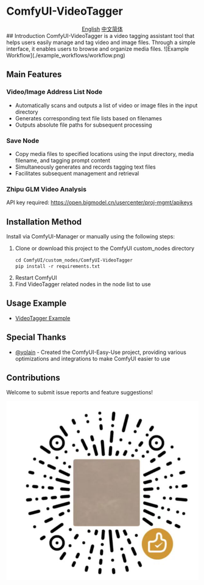 # ComfyUI-VideoTagger
<div align="center">
<a href="./README.en.md">English</a>
<a href="./README.md">中文简体</a>
</div>
## Introduction
ComfyUI-VideoTagger is a video tagging assistant tool that helps users easily manage and tag video and image files. Through a simple interface, it enables users to browse and organize media files.
![Example Workflow](./example_workflows/workflow.png)

## Main Features

### Video/Image Address List Node
- Automatically scans and outputs a list of video or image files in the input directory
- Generates corresponding text file lists based on filenames
- Outputs absolute file paths for subsequent processing

### Save Node
- Copy media files to specified locations using the input directory, media filename, and tagging prompt content
- Simultaneously generates and records tagging text files
- Facilitates subsequent management and retrieval

### Zhipu GLM Video Analysis
API key required: https://open.bigmodel.cn/usercenter/proj-mgmt/apikeys

## Installation Method
Install via ComfyUI-Manager or manually using the following steps:
1. Clone or download this project to the ComfyUI custom_nodes directory
   ```
   cd ComfyUI/custom_nodes/ComfyUI-VideoTagger
   pip install -r requirements.txt
   ```
2. Restart ComfyUI
3. Find VideoTagger related nodes in the node list to use

## Usage Example
- [VideoTagger Example](./example_workflows/workflow.png)

## Special Thanks
- [@yolain](https://github.com/yolain/ComfyUI-Easy-Use) - Created the ComfyUI-Easy-Use project, providing various optimizations and integrations to make ComfyUI easier to use

## Contributions
Welcome to submit issue reports and feature suggestions!

![NiceJob](./nicejob.jpg) 